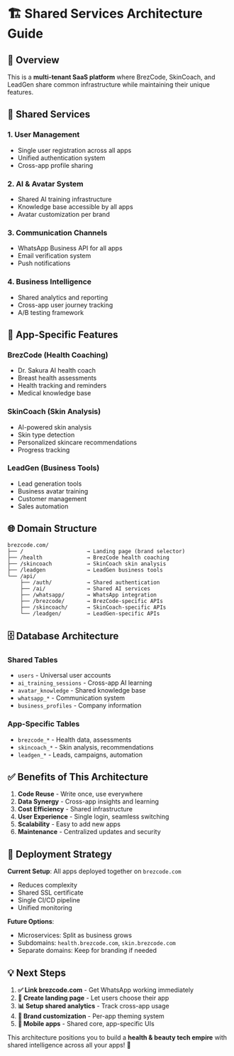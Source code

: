 # 🏗️ Shared Services Architecture Guide

## 🎯 Overview
This is a **multi-tenant SaaS platform** where BrezCode, SkinCoach, and LeadGen share common infrastructure while maintaining their unique features.

## 🔧 Shared Services

### **1. User Management**
- Single user registration across all apps
- Unified authentication system
- Cross-app profile sharing

### **2. AI & Avatar System**
- Shared AI training infrastructure
- Knowledge base accessible by all apps
- Avatar customization per brand

### **3. Communication Channels**
- WhatsApp Business API for all apps
- Email verification system
- Push notifications

### **4. Business Intelligence**
- Shared analytics and reporting
- Cross-app user journey tracking
- A/B testing framework

## 📱 App-Specific Features

### **BrezCode (Health Coaching)**
- Dr. Sakura AI health coach
- Breast health assessments
- Health tracking and reminders
- Medical knowledge base

### **SkinCoach (Skin Analysis)**
- AI-powered skin analysis
- Skin type detection
- Personalized skincare recommendations
- Progress tracking

### **LeadGen (Business Tools)**
- Lead generation tools
- Business avatar training
- Customer management
- Sales automation

## 🌐 Domain Structure

```
brezcode.com/
├── /                    → Landing page (brand selector)
├── /health              → BrezCode health coaching
├── /skincoach           → SkinCoach skin analysis
├── /leadgen             → LeadGen business tools
└── /api/
    ├── /auth/           → Shared authentication
    ├── /ai/             → Shared AI services
    ├── /whatsapp/       → WhatsApp integration
    ├── /brezcode/       → BrezCode-specific APIs
    ├── /skincoach/      → SkinCoach-specific APIs
    └── /leadgen/        → LeadGen-specific APIs
```

## 🗄️ Database Architecture

### **Shared Tables**
- `users` - Universal user accounts
- `ai_training_sessions` - Cross-app AI learning
- `avatar_knowledge` - Shared knowledge base
- `whatsapp_*` - Communication system
- `business_profiles` - Company information

### **App-Specific Tables**
- `brezcode_*` - Health data, assessments
- `skincoach_*` - Skin analysis, recommendations  
- `leadgen_*` - Leads, campaigns, automation

## ✅ Benefits of This Architecture

1. **Code Reuse** - Write once, use everywhere
2. **Data Synergy** - Cross-app insights and learning
3. **Cost Efficiency** - Shared infrastructure
4. **User Experience** - Single login, seamless switching
5. **Scalability** - Easy to add new apps
6. **Maintenance** - Centralized updates and security

## 🚀 Deployment Strategy

**Current Setup**: All apps deployed together on `brezcode.com`
- Reduces complexity
- Shared SSL certificate
- Single CI/CD pipeline
- Unified monitoring

**Future Options**:
- Microservices: Split as business grows
- Subdomains: `health.brezcode.com`, `skin.brezcode.com`
- Separate domains: Keep for branding if needed

## 💡 Next Steps

1. **✅ Link brezcode.com** - Get WhatsApp working immediately
2. **🔧 Create landing page** - Let users choose their app
3. **📊 Setup shared analytics** - Track cross-app usage
4. **🎨 Brand customization** - Per-app theming system
5. **📱 Mobile apps** - Shared core, app-specific UIs

This architecture positions you to build a **health & beauty tech empire** with shared intelligence across all your apps! 🚀